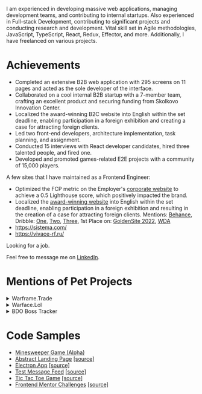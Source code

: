 I am experienced in developing massive web applications, managing development teams, and contributing to internal startups. Also experienced in Full-stack Development, contributing to significant projects and conducting research and development. Vital skill set in Agile methodologies, JavaScript, TypeScript, React, Redux, Effector, and more. Additionally, I have freelanced on various projects.

# Achievements
- Completed an extensive B2B web application with 295 screens on 11 pages and acted as the sole developer of the interface.
- Collaborated on a cool internal B2B startup with a 7-member team, crafting an excellent product and securing funding from Skolkovo Innovation Center.
- Localized the award-winning B2C website into English within the set deadline, enabling participation in a foreign exhibition and creating a case for attracting foreign clients.
- Led two front-end developers, architecture implementation, task planning, and assignment.
- Conducted 15 interviews with React developer candidates, hired three talented people, and fired one.
- Developed and promoted games-related E2E projects with a community of 15,000 players.

A few sites that I have maintained as a Frontend Engineer:
- Optimized the FCP metric on the Employer's [corporate website](https://redcollar.co/) to achieve a 0.5 Lighthouse score, which positively impacted the brand.
- Localized the [award-winning website](https://bronitex.ru/) into English within the set deadline, enabling participation in a foreign exhibition and resulting in the creation of a case for attracting foreign clients. Mentions: [Behance](https://www.behance.net/gallery/169838265/Bronitex-Glove-Maker-with-Smartphone-Vibe?tracking_source=search_projects|bronitex), Dribble: [One](https://dribbble.com/shots/21665489-Down-to-a-Thread-Impeccable-3D-for-Glove-Maker-Bronitex), [Two](https://dribbble.com/shots/21503782-Bronitex-Flagship-Smartphone-Vibe-for-Work-Gloves-Store), [Three](https://dribbble.com/shots/21633308-Bronitex-Smooth-Store-to-Sell-Work-Gloves-Online), 1st Place on: [GoldenSite 2022](https://2022.goldensite.ru/work/best-design-company-services/9050/), [WDA](https://workspace.ru/awards/cases/korporativnyy-sayt-dlya-proizvoditelya-perchatok-bronitex/)
- https://sistema.com/
- https://vivace-rf.ru/

Looking for a job.

Feel free to message me on [LinkedIn](https://www.linkedin.com/in/gormonn/).

# Mentions of Pet Projects
<details>
  <summary>Warframe.Trade</summary>
  
  ### Summary
  In 2015, I developed an unofficial trading system for Warframe players because, at that time, the game lacked a developed trading system.
  
  ### Motivation
  Players had to manually analyze the trading chat or send out their offers for exchange.
  The site offered a search and product database, price ratings, and other marketing tools that made life easier for players.  

  ### Topics on Official Forum of the Game:
  [One](https://forums.warframe.com/topic/496059-fix-consoles-awesome-trading-warframetrade-pc-ps4-xbox1-not-auction-fixed-links/?ct=1693251125), [Two](https://forums.warframe.com/topic/455554-%D1%82%D0%BE%D1%80%D0%B3%D0%BE%D0%B2%D0%BB%D1%8F-%D0%BD%D0%B0-warframetrade-pcps4xbox1/?ct=1693251116)

</details>

<details>
  <summary>Warface.Lol</summary>

  ### Summary
  This project was one of my early works that gained popularity in a particular social group.

  It was a purely client-side web application. I enjoyed creating it simply because it was aesthetically pleasing and one-of-a-kind. I aimed to make the interface closely resemble the original game's interface.
  
  ### Features
  - A spinner for loot boxes (no financial investments, just for fun)
  - Collection of player statistics
  - Userbar generator with overlay options.

  [![warface-03](https://github.com/gormonn/gormonn/assets/6252560/5140e608-bc63-4fe8-85f9-17771f600628)](https://github.com/gormonn/gormonn/assets/6252560/68946885-3e7a-4c79-8ce7-5c2c8d9ce87e)
  [![warface-06](https://github.com/gormonn/gormonn/assets/6252560/a3ed925d-3800-4e57-b00c-152b6423a013)](https://github.com/gormonn/gormonn/assets/6252560/1d6feb2f-3f29-45fd-b523-032b233650a1)
  [![warface-05](https://github.com/gormonn/gormonn/assets/6252560/e1541fec-9c44-40e2-90d4-490bbe7b17b3)](https://github.com/gormonn/gormonn/assets/6252560/7a9c6174-2643-46f2-a219-8d5e2b326ceb)

  ### Video mentions on YouTube
    
  [One](https://youtu.be/qYpXSfbfChk), [Two](https://youtu.be/iIGQl0Qhzf8), [Three](https://youtu.be/8Xz37MEnwmg), [Four](https://youtu.be/-BXPC_CwFTs), [Five](https://youtu.be/ucZ_LNm2OFw), [Six](https://youtu.be/AAuU-QPd23E).
</details>

<details>
  <summary>BDO Boss Tracker</summary>

  ### Summary
  It was a small application that analyzed messages in the Discord gaming channel and displayed the gathered information on the website in infographic form.

  ### Motivation
  The application helped Black Desert Online players increase their efficiency in boss hunting by reducing the difficulties associated with calculating boss respawn times. It also provided up-to-date information from other game servers. The project's architecture involved social engineering, as player-generated data on bosses was collected from specific Discord chat channels.
  
  ![image](https://github.com/gormonn/gormonn/assets/6252560/b4f9967f-a793-4e39-86c7-37334138cebd)
</details>

# Code Samples
- [Minesweeper Game (Alpha)](https://gormonn.github.io/demo/)
- [Abstract Landing Page](https://gormonn.github.io/landing-abstract/) [[source]](https://github.com/gormonn/landing-abstract)
- [Electron App](https://github.com/gormonn/electron-app/releases) [[source]](https://github.com/gormonn/electron-app)
- [Test Message Feed](https://gormonn.github.io/test-message-feed/) [[source]](https://github.com/gormonn/test-message-feed)
- [Tic Tac Toe Game](https://gormonn.github.io/tic-tac-toe/) [[source]](https://github.com/gormonn/tic-tac-toe)
- [Frontend Mentor Challenges](https://gormonn.github.io/frontendmentor-challenges/) [[source]](https://github.com/gormonn/frontendmentor-challenges)
<!-- Mines Game [WIP] [[source]](https://github.com/gormonn/mines-effector-solid) -->


[comment]: <> ([![GitHub Streak]&#40;https://github-readme-streak-stats.herokuapp.com/?user=gormonn&#41;]&#40;https://git.io/streak-stats&#41;)

[comment]: <> ([![GitHub stats]&#40;https://github-readme-stats.vercel.app/api?username=gormonn&show_icons=true&#41;]&#40;https://github.com/gormonn/github-readme-stats&#41;)

[comment]: <> ([![Top Langs]&#40;https://github-readme-stats.vercel.app/api/top-langs/?username=gormonn&layout=compact&#41;]&#40;https://github.com/anuraghazra/github-readme-stats&#41;)

<!--
**gormonn/gormonn** is a ✨ _special_ ✨ repository because its `README.md` (this file) appears on your GitHub profile.

Here are some ideas to get you started:

- 🔭 I’m currently working on ...
- 🌱 I’m currently learning ...
- 👯 I’m looking to collaborate on ...
- 🤔 I’m looking for help with ...
- 💬 Ask me about ...
- 📫 How to reach me: ...
- 😄 Pronouns: ...
- ⚡ Fun fact: ...
-->
